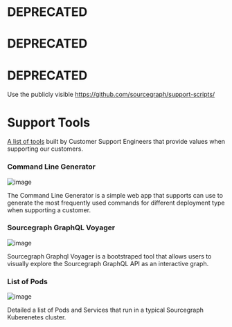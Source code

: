 # DEPRECATED

# DEPRECATED

# DEPRECATED

Use the publicly visible https://github.com/sourcegraph/support-scripts/

# Support Tools

[A list of tools](https://sourcegraph.github.io/support-tools/) built by Customer Support Engineers that provide values when supporting our customers.

### Command Line Generator

![image](https://user-images.githubusercontent.com/68532117/125098135-a2b85f00-e08b-11eb-839f-a21f0c584b48.png)

The Command Line Generator is a simple web app that supports can use to generate the most frequently used commands for different deployment type when supporting a customer.

### Sourcegraph GraphQL Voyager

![image](https://user-images.githubusercontent.com/68532117/125098197-ad72f400-e08b-11eb-9ee8-43b31ae773fe.png)

Sourcegraph Graphql Voyager is a bootstraped tool that allows users to visually explore the Sourcegraph GraphQL API as an interactive graph.

### List of Pods

![image](https://user-images.githubusercontent.com/68532117/125098473-e4e1a080-e08b-11eb-8248-c7e119bbb3cc.png)

Detailed a list of Pods and Services that run in a typical Sourcegraph Kuberenetes cluster.

